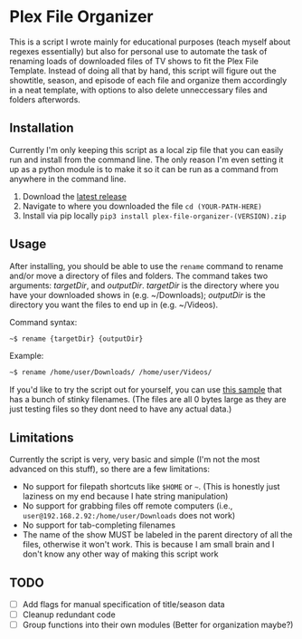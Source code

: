 # Plex File Organizer

This is a script I wrote mainly for educational purposes (teach myself about regexes essentially) but also for personal use to automate the task of renaming loads of downloaded files of TV shows to fit the Plex File Template. Instead of doing all that by hand, this script will figure out the showtitle, season, and episode of each file and organize them accordingly in a neat template, with options to also delete unneccessary files and folders afterwords.

## Installation

Currently I'm only keeping this script as a local zip file that you can easily run and install from the command line. The only reason I'm even setting it up as a python module is to make it so it can be run as a command from anywhere in the command line.

1. Download the [latest release](https://github.com/MilkyIQ/plex-file-organizer/releases "Releases")
2. Navigate to where you downloaded the file `cd (YOUR-PATH-HERE)`
3. Install via pip locally `pip3 install plex-file-organizer-(VERSION).zip`

## Usage

After installing, you should be able to use the `rename` command to rename and/or move a directory of files and folders. The command takes two arguments: *targetDir*, and *outputDir*. *targetDir* is the directory where you have your downloaded shows in (e.g. ~/Downloads); *outputDir* is the directory you want the files to end up in (e.g. ~/Videos).

Command syntax:

```bash
~$ rename {targetDir} {outputDir}
```

Example:

```bash
~$ rename /home/user/Downloads/ /home/user/Videos/
```

If you'd like to try the script out for yourself, you can use [this sample](https://github.com/MilkyIQ/plex-file-organizer/files/9391462/TV.zip) that has a bunch of stinky filenames. (The files are all 0 bytes large as they are just testing files so they dont need to have any actual data.)

## Limitations

Currently the script is very, very basic and simple (I'm not the most advanced on this stuff), so there are a few limitations:

- No support for filepath shortcuts like `$HOME` or `~`. (This is honestly just laziness on my end because I hate string manipulation)
- No support for grabbing files off remote computers (i.e., `user@192.168.2.92:/home/user/Downloads` does not work)
- No support for tab-completing filenames
- The name of the show MUST be labeled in the parent directory of all the files, otherwise it won't work. This is because I am small brain and I don't know any other way of making this script work

## TODO

- [ ] Add flags for manual specification of title/season data
- [ ] Cleanup redundant code
- [ ] Group functions into their own modules (Better for organization maybe?)
